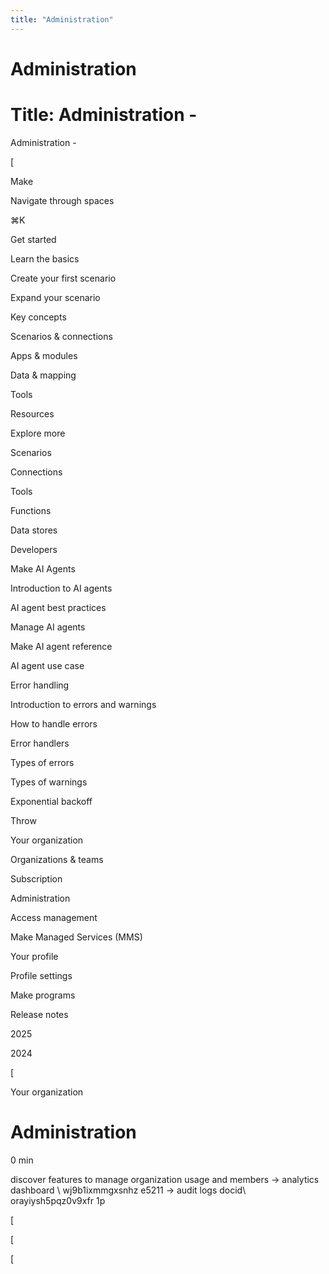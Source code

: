 ```yaml
---
title: "Administration"
---
```


# Administration

# Title: Administration -

Administration -

[

Make

Navigate through spaces

⌘K

Get started

Learn the basics

Create your first scenario

Expand your scenario

Key concepts

Scenarios & connections

Apps & modules

Data & mapping

Tools

Resources

Explore more

Scenarios

Connections

Tools

Functions

Data stores

Developers

Make AI Agents

Introduction to AI agents

AI agent best practices

Manage AI agents

Make AI agent reference

AI agent use case

Error handling

Introduction to errors and warnings

How to handle errors

Error handlers

Types of errors

Types of warnings

Exponential backoff

Throw

Your organization

Organizations & teams

Subscription

Administration

Access management

Make Managed Services (MMS)

Your profile

Profile settings

Make programs

Release notes

2025

2024

[

Your organization

Administration
==============

0 min

 discover features to manage organization usage and members → analytics dashboard \ wj9b1ixmmgxsnhz e5211 → audit logs docid\ orayiysh5pqz0v9xfr 1p

[

[

[
